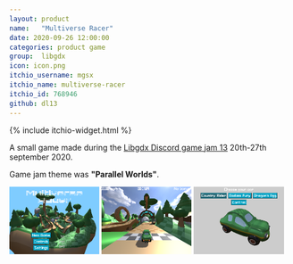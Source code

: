 ```yaml
---
layout: product
name:   "Multiverse Racer"
date: 2020-09-26 12:00:00
categories: product game
group:  libgdx
icon: icon.png
itchio_username: mgsx
itchio_name: multiverse-racer
itchio_id: 768946
github: dl13
---
```


{% include itchio-widget.html %}

A small game made during the [Libgdx Discord game jam 13](https://itch.io/jam/libgdx-jam-september-2020) 20th-27th september 2020.

Game jam theme was **"Parallel Worlds"**.

<img src="icon.png" width="32%">
<img src="game.png" width="32%">
<img src="cars.png" width="32%">
